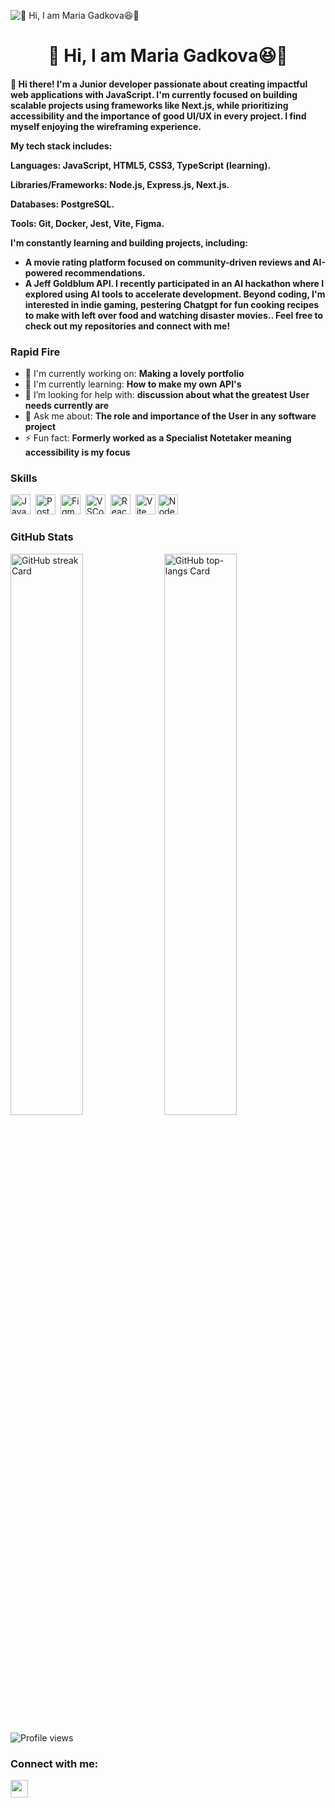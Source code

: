 

<!--
**MariSayo/MariSayo** is a ✨ _special_ ✨ repository because its `README.md` (this file) appears on your GitHub profile.

Here are some ideas to get you started:

-->
![👋 Hi, I am Maria Gadkova😆🥳](https://github.com/user-attachments/assets/8807b7b2-99f8-4aa2-ad38-fa2174e5ab44)

<div id="toc">
  <ul align="center" style="list-style: none">
    <summary>
      <h1>
        👋 Hi, I am Maria Gadkova😆🥳
      </h1>
    </summary>
  </ul>
</div>


 <h4 align="left">👋 Hi there! I'm a Junior developer passionate about creating impactful web applications with JavaScript. I'm currently focused on building scalable projects using frameworks like Next.js, while prioritizing accessibility and the importance of good UI/UX in every project. I find myself enjoying the wireframing experience.

My tech stack includes:

Languages: JavaScript, HTML5, CSS3, TypeScript (learning).

Libraries/Frameworks: Node.js, Express.js, Next.js.

Databases: PostgreSQL.

Tools: Git, Docker, Jest, Vite, Figma.

I'm constantly learning and building projects, including:

- A movie rating platform focused on community-driven reviews and AI-powered recommendations.
- A Jeff Goldblum API.
I recently participated in an AI hackathon where I explored using AI tools to accelerate development.
Beyond coding, I'm interested in indie gaming, pestering Chatgpt for fun cooking recipes to make with left over food and watching disaster movies.. Feel free to check out my repositories and connect with me!</h4>

**<h3 align="left">Rapid Fire</h3>**

- 💼 I'm currently working on: **Making a lovely portfolio**
- 🌱 I'm currently learning: **How to make my own API's**
- 🤔 I’m looking for help with: **discussion about what the greatest User needs currently are**
- 💬 Ask me about: **The role and importance of the User in any software project**
- ⚡ Fun fact: **Formerly worked as a Specialist Notetaker meaning accessibility is my focus**

 **<h3 align="left">Skills</h3>**

<img src="https://skillicons.dev/icons?i=javascript" height="32" alt="JavaScript" style="margin-right: 4px"> <img src="https://skillicons.dev/icons?i=postman" height="32" alt="Postman" style="margin-right: 4px"> <img src="https://skillicons.dev/icons?i=figma" height="32" alt="Figma" style="margin-right: 4px"> <img src="https://skillicons.dev/icons?i=vscode" height="32" alt="VSCode" style="margin-right: 4px"> <img src="https://skillicons.dev/icons?i=react" height="32" alt="React" style="margin-right: 4px"> <img src="https://skillicons.dev/icons?i=vite" height="32" alt="Vite" style="margin-right: 4px"><img src="https://skillicons.dev/icons?i=nodejs" height="32" alt="Node.js" style="margin-right: 4px"></div>

 **<h3 align="left">GitHub Stats</h3>**

<p align="left">
  <img width="48%" src="https://streak-stats.demolab.com/?user=MariSayo&theme=react&hide_border=false&date_format=M+j%5B%2C+Y%5D&mode=daily&hide_total_contributions=false&hide_current_streak=false&hide_longest_streak=false&card_height=200" alt="GitHub streak Card" />
  <img width="48%" src="https://github-readme-stats.vercel.app/api/top-langs?username=MariSayo&theme=react&hide_title=false&layout=compact&langs_count=6&hide_progress=false&card_width=400" alt="GitHub top-langs Card" />
</p>

![Profile views](https://komarev.com/ghpvc/?username=MariSayo&label=Profile%20views&color=0e75b6&style=flat)


**<h3 align="left">Connect with me:</h3>** 
<p align="left"><a href="https://www.linkedin.com/in/www.linkedin.com/in/maria-gadkova-a23643300" target="_blank"><img src="https://img.shields.io/badge/LinkedIn-0077B5?style=for-the-badge&logo=linkedin&logoColor=white" height="28" style="margin-right: 4px"></a></p>
